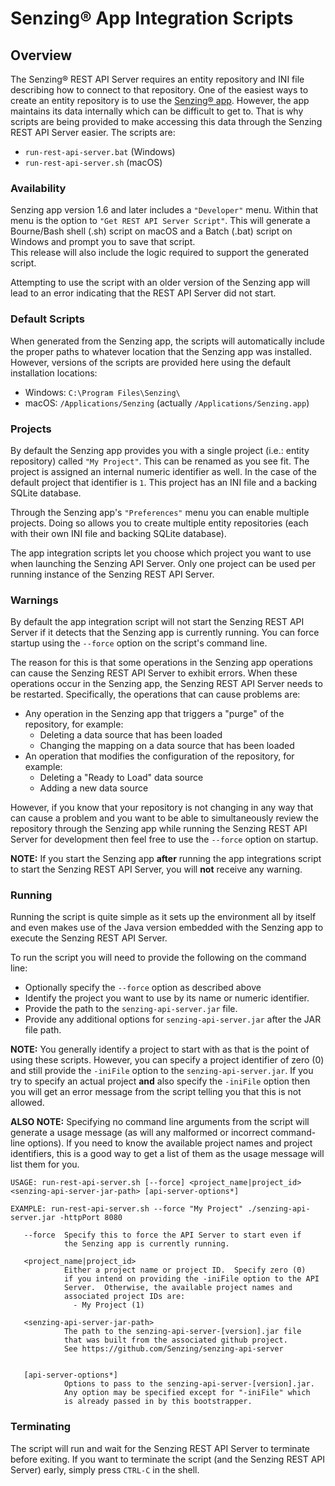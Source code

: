 # Senzing&reg; App Integration Scripts

## Overview

The Senzing&reg; REST API Server requires an entity repository and INI file describing how to
connect to that repository.  One of the easiest ways to create an entity repository is to use
the [Senzing&reg; app](https://senzing.com/#download).  However, the app maintains its data
internally which can be difficult to get to.  That is why scripts are being provided to make
accessing this data through the Senzing REST API Server easier.  The scripts are:

* `run-rest-api-server.bat` (Windows)
* `run-rest-api-server.sh` (macOS)

### Availability

Senzing app version 1.6 and later includes a `"Developer"` menu.  Within that menu is the 
option to `"Get REST API Server Script"`.  This will generate a Bourne/Bash shell (.sh) 
script on macOS and a Batch (.bat) script on Windows and prompt you to save that script.  
This release will also include the logic required to support the generated script.

Attempting to use the script with an older version of the Senzing app will lead to an error
indicating that the REST API Server did not start.

### Default Scripts

When generated from the Senzing app, the scripts will automatically include the proper paths
to whatever location that the Senzing app was installed.  However, versions of the scripts
are provided here using the default installation locations:

* Windows: `C:\Program Files\Senzing\`
* macOS: `/Applications/Senzing` (actually `/Applications/Senzing.app`)

### Projects

By default the Senzing app provides you with a single project (i.e.: entity repository) called
`"My Project"`.  This can be renamed as you see fit.  The project is assigned an internal numeric
identifier as well.  In the case of the default project that identifier is `1`.  This project
has an INI file and a backing SQLite database.

Through the Senzing app's `"Preferences"` menu you can enable multiple projects.  Doing so allows
you to create multiple entity repositories (each with their own INI file and backing SQLite
database).

The app integration scripts let you choose which project you want to use when launching
the Senzing API Server.  Only one project can be used per running instance of the Senzing REST
API Server.

### Warnings

By default the app integration script will not start the Senzing REST API Server if it detects
that the Senzing app is currently running.  You can force startup using the `--force` option
on the script's command line.

The reason for this is that some operations in the Senzing app operations can cause the
Senzing REST API Server to exhibit errors.  When these operations occur in the Senzing app,
the Senzing REST API Server needs to be restarted.  Specifically, the operations that can
cause problems are:

* Any operation in the Senzing app that triggers a "purge" of the repository, for example:
  * Deleting a data source that has been loaded
  * Changing the mapping on a data source that has been loaded
* An operation that modifies the configuration of the repository, for example:
  * Deleting a "Ready to Load" data source
  * Adding a new data source

However, if you know that your repository is not changing in any way that can cause a problem and
you want to be able to simultaneously review the repository through the Senzing app while running
the Senzing REST API Server for development then feel free to use the `--force` option on startup.

**NOTE:** If you start the Senzing app **after** running the app integrations script to start the
Senzing REST API Server, you will **not** receive any warning.

### Running

Running the script is quite simple as it sets up the environment all by itself
and even makes use of the Java version embedded with the Senzing app to execute
the Senzing REST API Server.

To run the script you will need to provide the following on the command line:

* Optionally specify the `--force` option as described above
* Identify the project you want to use by its name or numeric identifier.
* Provide the path to the `senzing-api-server.jar` file.
* Provide any additional options for `senzing-api-server.jar` after the JAR file path.

**NOTE:** You generally identify a project to start with as that is the point of using
these scripts.  However, you can specify a project identifier of zero (0) and still
provide the `-iniFile` option to the `senzing-api-server.jar`.  If you try to specify
an actual project **and** also specify the `-iniFile` option then you will get an error
message from the script telling you that this is not allowed.

**ALSO NOTE:** Specifying no command line arguments from the script will generate a usage message (as
will any malformed or incorrect command-line options).  If you need to know the available project
names and project identifiers, this is a good way to get a list of them as the usage message will
list them for you.

```console
USAGE: run-rest-api-server.sh [--force] <project_name|project_id> <senzing-api-server-jar-path> [api-server-options*]

EXAMPLE: run-rest-api-server.sh --force "My Project" ./senzing-api-server.jar -httpPort 8080

   --force  Specify this to force the API Server to start even if
            the Senzing app is currently running.

   <project_name|project_id>
            Either a project name or project ID.  Specify zero (0)
            if you intend on providing the -iniFile option to the API
            Server.  Otherwise, the available project names and
            associated project IDs are:
              - My Project (1)

   <senzing-api-server-jar-path>
            The path to the senzing-api-server-[version].jar file
            that was built from the associated github project.
            See https://github.com/Senzing/senzing-api-server


   [api-server-options*]
            Options to pass to the senzing-api-server-[version].jar.
            Any option may be specified except for "-iniFile" which
            is already passed in by this bootstrapper.

```

### Terminating

The script will run and wait for the Senzing REST API Server to terminate before exiting.
If you want to terminate the script (and the Senzing REST API Server) early, simply
press `CTRL-C` in the shell.